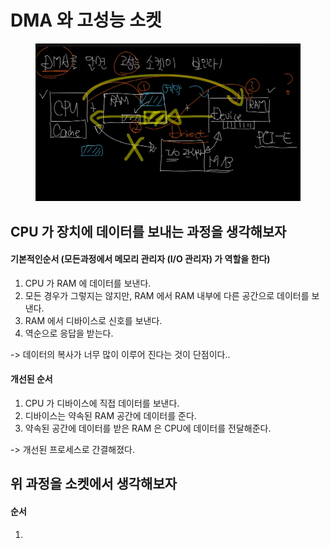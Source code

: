 # DMA 와 고성능 소켓

<figure><img src="../../.gitbook/assets/image.png" alt=""><figcaption></figcaption></figure>

## CPU 가 장치에 데이터를 보내는 과정을 생각해보자

#### 기본적인순서 (모든과정에서 메모리 관리자 (I/O 관리자) 가 역할을 한다)

1. CPU 가 RAM 에 데이터를 보낸다.
2. 모든 경우가 그렇지는 않지만, RAM 에서 RAM 내부에 다른 공간으로 데이터를 보낸다.
3. RAM 에서 디바이스로 신호를 보낸다.&#x20;
4. 역순으로 응답을 받는다.

\-> 데이터의 복사가 너무 많이 이루어 진다는 것이 단점이다..&#x20;

#### 개선된 순서

1. CPU 가 디바이스에 직접 데이터를 보낸다.&#x20;
2. 디바이스는 약속된 RAM 공간에 데이터를 준다.&#x20;
3. 약속된 공간에 데이터를 받은 RAM 은 CPU에  데이터를  전달해준다. &#x20;

\-> 개선된 프로세스로 간결해졌다.&#x20;

## 위 과정을 소켓에서 생각해보자

#### 순서

1.
